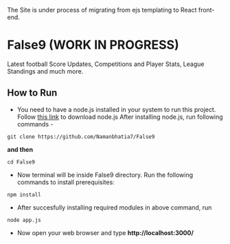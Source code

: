 The Site is under process of migrating from ejs templating to React front-end.

# False9 (WORK IN PROGRESS)
Latest football Score Updates, Competitions and Player Stats, League Standings and much more.

## How to Run
- You need to have a node.js installed in your system to run this project. Follow [this link](https://nodejs.org/en/download/) to download node.js
After installing node.js, run following commands -
```
git clone https://github.com/Namanbhatia7/False9
```
**and then** 
```
cd False9
```

- Now terminal will be inside False9 directory. Run the following commands to install prerequisites:
```
npm install
```

- After succesfully installing required modules in above command, run 
```
node app.js
```

- Now open your web browser and type **http://localhost:3000/**
